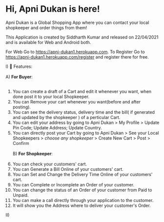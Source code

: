 # Hi, Apni Dukan is here!
Apni Dukan is a Global Shopping App where you can contact your local shopkeeper and order things from them!

This Application is created by Siddharth Kumar and released on 22/04/2021 and is available for Web and Android both.

For Web Go to <a href="https://apni-dukan1.herokuapp.com">https://apni-dukan1.herokuapp.com</a>.
To Register Go to <a href="https://apni-dukan1.herokuapp.com/register">https://apni-dukan1.herokuapp.com/register</a> and register there for free.

I) 🎁 Features:<br><br>
A) __For Buyer__:<br><br>
1) You can create a draft of a Cart and edit it whenever you want, when done post it to your local Shopkeeper.
2) You can Remove your cart whenever you want(before and after posting).
3) You can see the delivery status, delivery time and the bill( if generated and updated by the shopkeeper ) of a perticular Cart.
4) You can edit your address by going to Apni Dukan > My Profile > Update Pin Code; Update Address; Update Country.
5) You can directly post your Cart by going to Apni Dukan > See your Local Shopkeepers > *choose any shopkeeper* > Create New Cart > Post > Confirm<br><br>
B) __For Shopkeeper__:<br><br>
1) You can check your customers' cart.
2) You can Generate a Bill Online of your customers' cart.
3) You can Set and Change the Delivery Time Online of your customers' cart.
4) You can Complete or Incomplete an Order of your customer.
5) You can change the status of an Order of your customer from Paid to Unpaid.
6) You can make a call directly through your application to the customer.
7) It will show you the Address where to deliver your customer's Order.

II)
